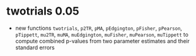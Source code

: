 # twotrials 0.05

- new functions `twotrials`, `p2TR`, `pMA`, `pEdgington`, `pFisher`, `pPearson`,
  `pTippett`, `mu2TR`, `muMA`, `muEdgington`, `muFisher`, `muPearson`,
  `muTippett` to compute combined p-values from two parameter estimates and
  their standard errors
